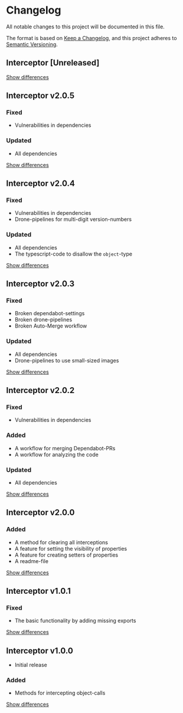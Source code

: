 # Changelog
All notable changes to this project will be documented in this file.

The format is based on [Keep a Changelog](https://keepachangelog.com/en/1.0.0/),
and this project adheres to [Semantic Versioning](https://semver.org/spec/v2.0.0.html).

## Interceptor [Unreleased]

[Show differences](https://github.com/manuth/Interceptor/compare/v2.0.5..dev)

## Interceptor v2.0.5
### Fixed
  - Vulnerabilities in dependencies

### Updated
  - All dependencies

[Show differences](https://github.com/manuth/Interceptor/compare/v2.0.4..v2.0.5)

## Interceptor v2.0.4
### Fixed
  - Vulnerabilities in dependencies
  - Drone-pipelines for multi-digit version-numbers

### Updated
  - All dependencies
  - The typescript-code to disallow the `object`-type

[Show differences](https://github.com/manuth/Interceptor/compare/v2.0.3..v2.0.4)

## Interceptor v2.0.3
### Fixed
  - Broken dependabot-settings
  - Broken drone-pipelines
  - Broken Auto-Merge workflow

### Updated
  - All dependencies
  - Drone-pipelines to use small-sized images

[Show differences](https://github.com/manuth/Interceptor/compare/v2.0.2..v2.0.3)

## Interceptor v2.0.2
### Fixed
  - Vulnerabilities in dependencies

### Added
  - A workflow for merging Dependabot-PRs
  - A workflow for analyzing the code

### Updated
  - All dependencies

[Show differences](https://github.com/manuth/Interceptor/compare/v2.0.0..v2.0.2)

## Interceptor v2.0.0
### Added
  - A method for clearing all interceptions
  - A feature for setting the visibility of properties
  - A feature for creating setters of properties
  - A readme-file

[Show differences](https://github.com/manuth/Interceptor/compare/v1.0.1..v2.0.0)

## Interceptor v1.0.1
### Fixed
  - The basic functionality by adding missing exports

[Show differences](https://github.com/manuth/Interceptor/compare/v1.0.0..v1.0.1)

## Interceptor v1.0.0
  - Initial release

### Added
  - Methods for intercepting object-calls

[Show differences](https://github.com/manuth/Interceptor/compare/1e679a3b8a585a14f2c84cf46fcc36fd055c703a..v1.0.0)
